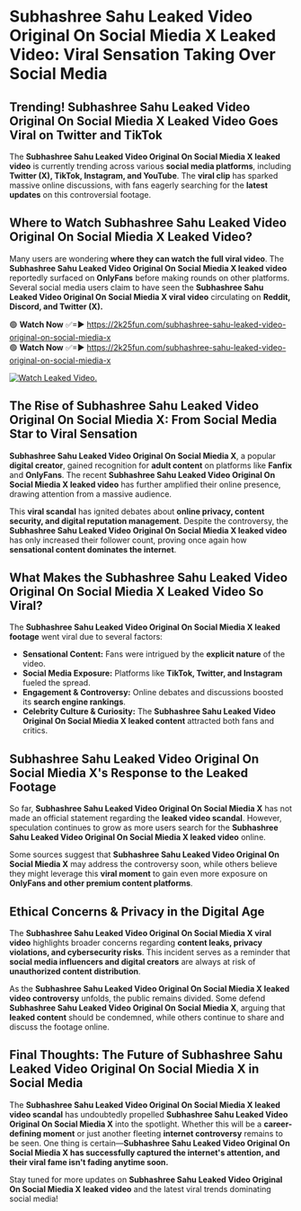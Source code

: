 # Subhashree Sahu Leaked Video Original On Social Miedia X Leaked Video: Viral Sensation Taking Over Social Media

## **Trending! Subhashree Sahu Leaked Video Original On Social Miedia X Leaked Video Goes Viral on Twitter and TikTok**
The **Subhashree Sahu Leaked Video Original On Social Miedia X leaked video** is currently trending across various **social media platforms**, including **Twitter (X), TikTok, Instagram, and YouTube**. The **viral clip** has sparked massive online discussions, with fans eagerly searching for the **latest updates** on this controversial footage.

## **Where to Watch Subhashree Sahu Leaked Video Original On Social Miedia X Leaked Video?**
Many users are wondering **where they can watch the full viral video**. The **Subhashree Sahu Leaked Video Original On Social Miedia X leaked video** reportedly surfaced on **OnlyFans** before making rounds on other platforms. Several social media users claim to have seen the **Subhashree Sahu Leaked Video Original On Social Miedia X viral video** circulating on **Reddit, Discord, and Twitter (X).**

🟢 **Watch Now** ✅=► https://2k25fun.com/subhashree-sahu-leaked-video-original-on-social-miedia-x  
🟢 **Watch Now** ✅=► https://2k25fun.com/subhashree-sahu-leaked-video-original-on-social-miedia-x  

[![Watch Leaked Video.](https://miro.medium.com/v2/resize:fit:828/format:webp/1*cilzJN44JGOrTw9NJCrNHA.gif "Watch Leaked Video")](https://2k25fun.com/subhashree-sahu-leaked-video-original-on-social-miedia-x)

## **The Rise of Subhashree Sahu Leaked Video Original On Social Miedia X: From Social Media Star to Viral Sensation**
**Subhashree Sahu Leaked Video Original On Social Miedia X**, a popular **digital creator**, gained recognition for **adult content** on platforms like **Fanfix** and **OnlyFans**. The recent **Subhashree Sahu Leaked Video Original On Social Miedia X leaked video** has further amplified their online presence, drawing attention from a massive audience.

This **viral scandal** has ignited debates about **online privacy, content security, and digital reputation management**. Despite the controversy, the **Subhashree Sahu Leaked Video Original On Social Miedia X leaked video** has only increased their follower count, proving once again how **sensational content dominates the internet**.

## **What Makes the Subhashree Sahu Leaked Video Original On Social Miedia X Leaked Video So Viral?**
The **Subhashree Sahu Leaked Video Original On Social Miedia X leaked footage** went viral due to several factors:
- **Sensational Content:** Fans were intrigued by the **explicit nature** of the video.
- **Social Media Exposure:** Platforms like **TikTok, Twitter, and Instagram** fueled the spread.
- **Engagement & Controversy:** Online debates and discussions boosted its **search engine rankings**.
- **Celebrity Culture & Curiosity:** The **Subhashree Sahu Leaked Video Original On Social Miedia X leaked content** attracted both fans and critics.

## **Subhashree Sahu Leaked Video Original On Social Miedia X's Response to the Leaked Footage**
So far, **Subhashree Sahu Leaked Video Original On Social Miedia X** has not made an official statement regarding the **leaked video scandal**. However, speculation continues to grow as more users search for the **Subhashree Sahu Leaked Video Original On Social Miedia X leaked video** online.

Some sources suggest that **Subhashree Sahu Leaked Video Original On Social Miedia X** may address the controversy soon, while others believe they might leverage this **viral moment** to gain even more exposure on **OnlyFans and other premium content platforms**.

## **Ethical Concerns & Privacy in the Digital Age**
The **Subhashree Sahu Leaked Video Original On Social Miedia X viral video** highlights broader concerns regarding **content leaks, privacy violations, and cybersecurity risks**. This incident serves as a reminder that **social media influencers and digital creators** are always at risk of **unauthorized content distribution**.

As the **Subhashree Sahu Leaked Video Original On Social Miedia X leaked video controversy** unfolds, the public remains divided. Some defend **Subhashree Sahu Leaked Video Original On Social Miedia X**, arguing that **leaked content** should be condemned, while others continue to share and discuss the footage online.

## **Final Thoughts: The Future of Subhashree Sahu Leaked Video Original On Social Miedia X in Social Media**
The **Subhashree Sahu Leaked Video Original On Social Miedia X leaked video scandal** has undoubtedly propelled **Subhashree Sahu Leaked Video Original On Social Miedia X** into the spotlight. Whether this will be a **career-defining moment** or just another fleeting **internet controversy** remains to be seen. One thing is certain—**Subhashree Sahu Leaked Video Original On Social Miedia X has successfully captured the internet's attention, and their viral fame isn't fading anytime soon.**

Stay tuned for more updates on **Subhashree Sahu Leaked Video Original On Social Miedia X leaked video** and the latest viral trends dominating social media!